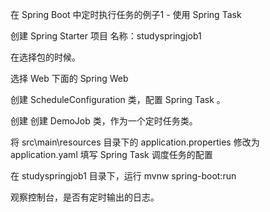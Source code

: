 在 Spring Boot 中定时执行任务的例子1 - 使用 Spring Task 



创建 Spring Starter 项目
名称：studyspringjob1



在选择包的时候。

选择 Web 下面的 Spring Web



创建 ScheduleConfiguration 类，配置 Spring Task 。 

创建 创建 DemoJob 类，作为一个定时任务类。




将 src\main\resources 目录下的 application.properties 修改为 application.yaml
填写 Spring Task 调度任务的配置






在 studyspringjob1 目录下，运行
mvnw spring-boot:run



观察控制台，是否有定时输出的日志。


